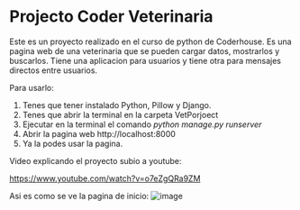 # Projecto Coder Veterinaria

Este es un proyecto realizado en el curso de python de Coderhouse.
Es una pagina web de una veterinaria que se pueden cargar datos, mostrarlos y buscarlos. Tiene una aplicacion para usuarios y tiene otra para mensajes directos entre usuarios.

Para usarlo:
1. Tenes que tener instalado Python, Pillow y Django.
2. Tenes que abrir la terminal en la carpeta VetPorjoect
3. Ejecutar en la terminal el comando _python manage.py runserver_
4. Abrir la pagina web  http://localhost:8000
5. Ya la podes usar la pagina.


Video explicando el proyecto subio a youtube:

https://www.youtube.com/watch?v=o7eZgQRa9ZM


Asi es como se ve la pagina de inicio:
![image](https://user-images.githubusercontent.com/99926988/165971004-26fa7f07-1b94-40c6-a6a5-c3d31cc853cc.png)





